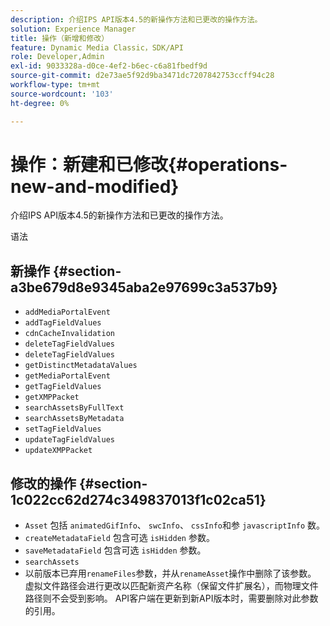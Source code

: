 ```yaml
---
description: 介绍IPS API版本4.5的新操作方法和已更改的操作方法。
solution: Experience Manager
title: 操作（新增和修改）
feature: Dynamic Media Classic，SDK/API
role: Developer,Admin
exl-id: 9033328a-d0ce-4ef2-b6ec-c6a81fbedf9d
source-git-commit: d2e73ae5f92d9ba3471dc7207842753ccff94c28
workflow-type: tm+mt
source-wordcount: '103'
ht-degree: 0%

---
```


# 操作：新建和已修改{#operations-new-and-modified}

介绍IPS API版本4.5的新操作方法和已更改的操作方法。

语法

## 新操作 {#section-a3be679d8e9345aba2e97699c3a537b9}

* `addMediaPortalEvent`
* `addTagFieldValues`
* `cdnCacheInvalidation`
* `deleteTagFieldValues`
* `deleteTagFieldValues`
* `getDistinctMetadataValues`
* `getMediaPortalEvent`
* `getTagFieldValues`
* `getXMPPacket`
* `searchAssetsByFullText`
* `searchAssetsByMetadata`
* `setTagFieldValues`
* `updateTagFieldValues`
* `updateXMPPacket`

## 修改的操作 {#section-1c022cc62d274c349837013f1c02ca51}

* `Asset` 包括 `animatedGifInfo`、 `swcInfo`、 `cssInfo`和参 `javascriptInfo` 数。
* `createMetadataField` 包含可选 `isHidden` 参数。
* `saveMetadataField` 包含可选 `isHidden` 参数。
* `searchAssets`
* 以前版本已弃用`renameFiles`参数，并从`renameAsset`操作中删除了该参数。 虚拟文件路径会进行更改以匹配新资产名称（保留文件扩展名），而物理文件路径则不会受到影响。 API客户端在更新到新API版本时，需要删除对此参数的引用。
